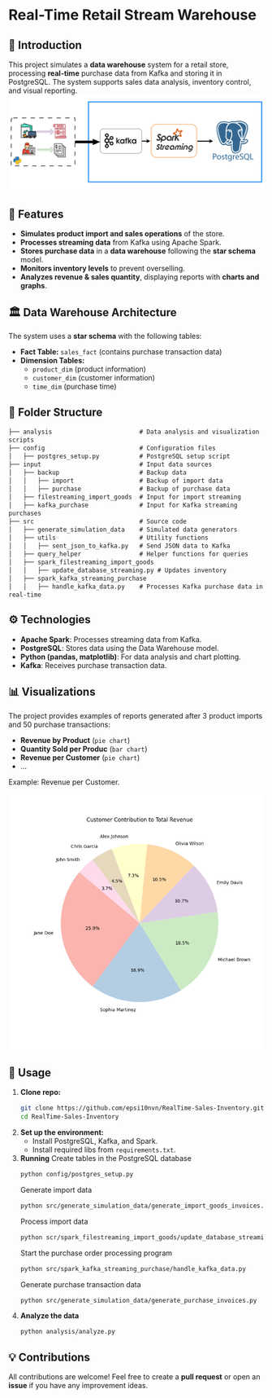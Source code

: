 # Real-Time Retail Stream Warehouse

## 📌 Introduction

This project simulates a **data warehouse** system for a retail store, processing **real-time** purchase data from Kafka and storing it in PostgreSQL. The system supports sales data analysis, inventory control, and visual reporting.
![flow](./images/image.png)

## 🚀 Features

- **Simulates product import and sales operations** of the store.
- **Processes streaming data** from Kafka using Apache Spark.
- **Stores purchase data** in a **data warehouse** following the **star schema** model.
- **Monitors inventory levels** to prevent overselling.
- **Analyzes revenue & sales quantity**, displaying reports with **charts and graphs**.

## 🏛️ Data Warehouse Architecture

The system uses a **star schema** with the following tables:

- **Fact Table:** `sales_fact` (contains purchase transaction data)
- **Dimension Tables:**
  - `product_dim` (product information)
  - `customer_dim` (customer information)
  - `time_dim` (purchase time)

## 📂 Folder Structure

```
├── analysis                        # Data analysis and visualization scripts
├── config                          # Configuration files
│   ├── postgres_setup.py           # PostgreSQL setup script
├── input                           # Input data sources
│   ├── backup                      # Backup data
│   │   ├── import                  # Backup of import data
│   │   ├── purchase                # Backup of purchase data
│   ├── filestreaming_import_goods  # Input for import streaming
│   ├── kafka_purchase              # Input for Kafka streaming purchases
├── src                             # Source code
│   ├── generate_simulation_data    # Simulated data generators
│   ├── utils                       # Utility functions
│   │   ├── sent_json_to_kafka.py   # Send JSON data to Kafka
│   ├── query_helper                # Helper functions for queries
│   ├── spark_filestreaming_import_goods
│   │   ├── update_database_streaming.py # Updates inventory
│   ├── spark_kafka_streaming_purchase
│   │   ├── handle_kafka_data.py    # Processes Kafka purchase data in real-time
```

## ⚙️ Technologies

- **Apache Spark**: Processes streaming data from Kafka.
- **PostgreSQL**: Stores data using the Data Warehouse model.
- **Python (pandas, matplotlib)**: For data analysis and chart plotting.
- **Kafka**: Receives purchase transaction data.

## 📊 Visualizations

The project provides examples of reports generated after 3 product imports and 50 purchase transactions:

- **Revenue by Product** (`pie chart`)
- **Quantity Sold per Produc** (`bar chart`)
- **Revenue per Customer** (`pie chart`)
- ...

Example: Revenue per Customer.

![example_figure](./images/Figure_5.png)

## 📖 Usage

1. **Clone repo:**
   ```sh
   git clone https://github.com/epsi10nvn/RealTime-Sales-Inventory.git
   cd RealTime-Sales-Inventory
   ```
2. **Set up the environment:**
   - Install PostgreSQL, Kafka, and Spark.
   - Install required libs from `requirements.txt`.
3. **Running**
   Create tables in the PostgreSQL database
   ```sh
   python config/postgres_setup.py
   ```
   Generate import data
   ```sh
   python src/generate_simulation_data/generate_import_goods_invoices.py
   ```
   Process import data
   ```sh
   python scr/spark_filestreaming_import_goods/update_database_streaming.py
   ```
   Start the purchase order processing program
   ```sh
   python src/spark_kafka_streaming_purchase/handle_kafka_data.py
   ```
   Generate purchase transaction data
   ```sh
   python src/generate_simulation_data/generate_purchase_invoices.py
   ```
4. **Analyze the data**
   ```sh
   python analysis/analyze.py
   ```

## 💡 Contributions

All contributions are welcome! Feel free to create a **pull request** or open an **issue** if you have any improvement ideas.
